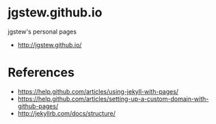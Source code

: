 # jgstew.github.io

jgstew's personal pages 
- http://jgstew.github.io/

# References

- https://help.github.com/articles/using-jekyll-with-pages/
- https://help.github.com/articles/setting-up-a-custom-domain-with-github-pages/
- http://jekyllrb.com/docs/structure/
